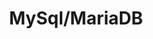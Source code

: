---
layout: posts_by_category
categories: MySql/MariaDB
title: MySql/MariaDB
permalink: /category/MySql-MariaDB
---